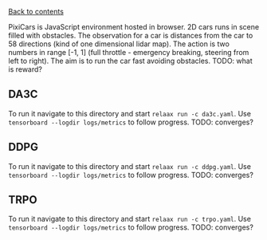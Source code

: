 [Back to contents](../README.md#contents)

PixiCars is JavaScript environment hosted in browser. 2D cars runs in scene filled with obstacles. The observation for a car is distances from the car to 58 directions (kind of one dimensional lidar map). The action is two numbers in range \[-1, 1\] (full throttle - emergency breaking, steering from left to right). The aim is to run the car fast avoiding obstacles. TODO: what is reward?

## <a name="da3c"></a>DA3C
To run it navigate to this directory and start `relaax run -c da3c.yaml`. Use `tensorboard --logdir logs/metrics` to follow progress. TODO: converges?

## <a name="ddpg"></a>DDPG
To run it navigate to this directory and start `relaax run -c ddpg.yaml`. Use `tensorboard --logdir logs/metrics` to follow progress. TODO: converges?

## <a name="trpo"></a>TRPO
To run it navigate to this directory and start `relaax run -c trpo.yaml`. Use `tensorboard --logdir logs/metrics` to follow progress. TODO: converges?
